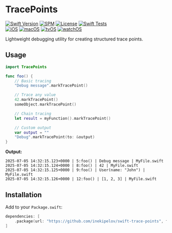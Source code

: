 # TracePoints
[![Swift Version](https://img.shields.io/badge/Swift-5.1+-orange.svg)](https://swift.org/)
[![SPM](https://img.shields.io/badge/SPM-compatible-brightgreen.svg)](https://swift.org/package-manager/)
[![License](https://img.shields.io/badge/license-MIT-blue.svg)](LICENSE)
[![Swift Tests](https://github.com/inekipelov/swift-codable-advance/actions/workflows/swift.yml/badge.svg)](https://github.com/inekipelov/swift-trace-points/actions/workflows/swift.yml)  
[![iOS](https://img.shields.io/badge/iOS-11.0+-blue.svg)](https://developer.apple.com/ios/)
[![macOS](https://img.shields.io/badge/macOS-10.13+-white.svg)](https://developer.apple.com/macos/)
[![tvOS](https://img.shields.io/badge/tvOS-11.0+-black.svg)](https://developer.apple.com/tvos/)
[![watchOS](https://img.shields.io/badge/watchOS-4.0+-orange.svg)](https://developer.apple.com/watchos/)

Lightweight debugging utility for creating structured trace points.

## Usage

```swift
import TracePoints

func foo() {
    // Basic tracing
    "Debug message".markTracePoint()

    // Trace any value
    42.markTracePoint()
    someObject.markTracePoint()

    // Chain tracing
    let result = myFunction().markTracePoint()

    // Custom output
    var output = ""
    "Debug".markTracePoint(to: &output)
}

```

**Output:**
```
2025-07-05 14:32:15.123+0000 | 5:foo() | Debug message | MyFile.swift
2025-07-05 14:32:15.124+0000 | 8:foo() | 42 | MyFile.swift
2025-07-05 14:32:15.125+0000 | 9:foo() | User(name: "John") | MyFile.swift
2025-07-05 14:32:15.126+0000 | 12:foo() | [1, 2, 3] | MyFile.swift
```

## Installation

Add to your `Package.swift`:

```swift
dependencies: [
    .package(url: "https://github.com/inekipelov/swift-trace-points", from: "0.1.0")
]
```